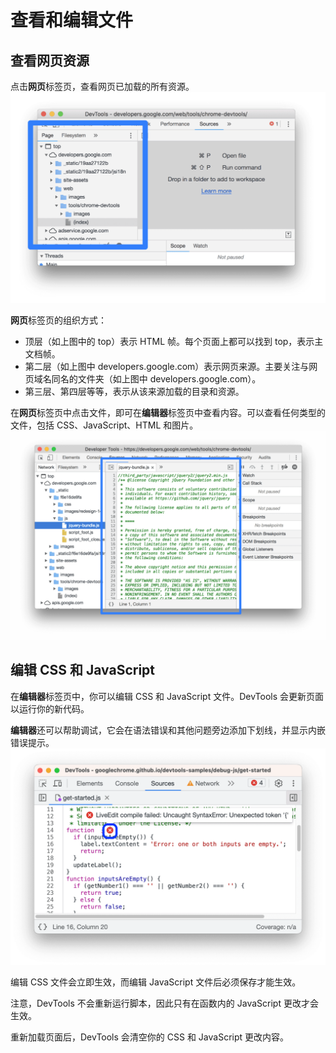 # 查看和编辑文件

## 查看网页资源
点击**网页**标签页，查看网页已加载的所有资源。
![](查看文件.png)

**网页**标签页的组织方式：
- 顶层（如上图中的 top）表示 HTML 帧。每个页面上都可以找到 top，表示主文档帧。
- 第二层（如上图中 developers.google.com）表示网页来源。主要关注与网页域名同名的文件夹（如上图中 developers.google.com）。
- 第三层、第四层等等，表示从该来源加载的目录和资源。

在**网页**标签页中点击文件，即可在**编辑器**标签页中查看内容。可以查看任何类型的文件，包括 CSS、JavaScript、HTML 和图片。
![](查看文件内容.png)

## 编辑 CSS 和 JavaScript
在**编辑器**标签页中，你可以编辑 CSS 和 JavaScript 文件。DevTools 会更新页面以运行你的新代码。

**编辑器**还可以帮助调试，它会在语法错误和其他问题旁边添加下划线，并显示内嵌错误提示。
![](编辑器错误提示.png)

编辑 CSS 文件会立即生效，而编辑 JavaScript 文件后必须保存才能生效。

注意，DevTools 不会重新运行脚本，因此只有在函数内的 JavaScript 更改才会生效。

重新加载页面后，DevTools 会清空你的 CSS 和 JavaScript 更改内容。